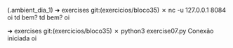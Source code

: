 (.ambient_dia_1) ➜  exercises git:(exercicios/bloco35) ✗ nc -u 127.0.0.1 8084 
oi
td bem?
td bem?
oi



➜  exercises git:(exercicios/bloco35) ✗ python3 exercise07.py
Conexão iniciada
oi
